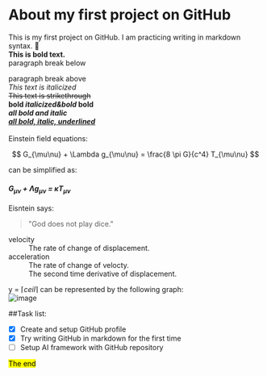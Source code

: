 # About my first project on GitHub
This is my first project on GitHub. I am practicing writing in markdown syntax. :slightly_smiling_face:     
**This is bold text.**     
paragraph break below

paragraph break above <br>
_This text is italicized_ <br>
~~This text is strikethrough~~ <br>
**bold *italicized&bold* bold** <br>
___all bold and italic___ <br>
<ins>___all bold, italic, underlined___</ins> <br> <br>
Einstein field equations:

$$
G_{\mu\nu} + \Lambda g_{\mu\nu} = \frac{8 \pi G}{c^4} T_{\mu\nu}
$$

can be simplified as:
#### _G<sub>μν</sub> + Λg<sub>μν</sub> = κT<sub>μν</sub>_ 

Eisntein says: 
> "God does not play dice."
>

<dl>
  <dt>velocity</dt>
  <dd>The rate of change of displacement.</dd>
  <dt>acceleration</dt>
  <dd>The rate of change of velocty. </dd>
  <dd>The second time derivative of displacement. </dd>
</dl>

y = $\lceil ceil \rceil$ can be represented by the following graph: <br>
![image](https://github.com/user-attachments/assets/2260e07c-aaee-4b17-99fb-8f359657569c) <br>

##Task list:
- [x] Create and setup GitHub profile
- [x] Try writing GitHub in markdown for the first time
- [ ] Setup AI framework with GitHub repository

<mark> The end </mark>
